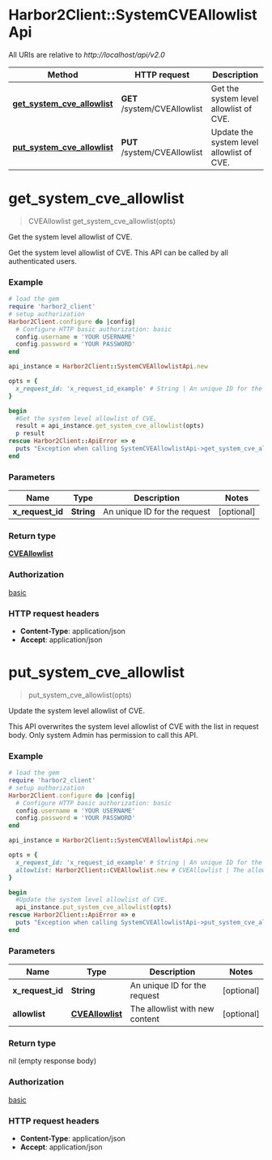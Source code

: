 # Harbor2Client::SystemCVEAllowlistApi

All URIs are relative to *http://localhost/api/v2.0*

Method | HTTP request | Description
------------- | ------------- | -------------
[**get_system_cve_allowlist**](SystemCVEAllowlistApi.md#get_system_cve_allowlist) | **GET** /system/CVEAllowlist | Get the system level allowlist of CVE.
[**put_system_cve_allowlist**](SystemCVEAllowlistApi.md#put_system_cve_allowlist) | **PUT** /system/CVEAllowlist | Update the system level allowlist of CVE.


# **get_system_cve_allowlist**
> CVEAllowlist get_system_cve_allowlist(opts)

Get the system level allowlist of CVE.

Get the system level allowlist of CVE.  This API can be called by all authenticated users.

### Example
```ruby
# load the gem
require 'harbor2_client'
# setup authorization
Harbor2Client.configure do |config|
  # Configure HTTP basic authorization: basic
  config.username = 'YOUR USERNAME'
  config.password = 'YOUR PASSWORD'
end

api_instance = Harbor2Client::SystemCVEAllowlistApi.new

opts = { 
  x_request_id: 'x_request_id_example' # String | An unique ID for the request
}

begin
  #Get the system level allowlist of CVE.
  result = api_instance.get_system_cve_allowlist(opts)
  p result
rescue Harbor2Client::ApiError => e
  puts "Exception when calling SystemCVEAllowlistApi->get_system_cve_allowlist: #{e}"
end
```

### Parameters

Name | Type | Description  | Notes
------------- | ------------- | ------------- | -------------
 **x_request_id** | **String**| An unique ID for the request | [optional] 

### Return type

[**CVEAllowlist**](CVEAllowlist.md)

### Authorization

[basic](../README.md#basic)

### HTTP request headers

 - **Content-Type**: application/json
 - **Accept**: application/json



# **put_system_cve_allowlist**
> put_system_cve_allowlist(opts)

Update the system level allowlist of CVE.

This API overwrites the system level allowlist of CVE with the list in request body.  Only system Admin has permission to call this API.

### Example
```ruby
# load the gem
require 'harbor2_client'
# setup authorization
Harbor2Client.configure do |config|
  # Configure HTTP basic authorization: basic
  config.username = 'YOUR USERNAME'
  config.password = 'YOUR PASSWORD'
end

api_instance = Harbor2Client::SystemCVEAllowlistApi.new

opts = { 
  x_request_id: 'x_request_id_example' # String | An unique ID for the request
  allowlist: Harbor2Client::CVEAllowlist.new # CVEAllowlist | The allowlist with new content
}

begin
  #Update the system level allowlist of CVE.
  api_instance.put_system_cve_allowlist(opts)
rescue Harbor2Client::ApiError => e
  puts "Exception when calling SystemCVEAllowlistApi->put_system_cve_allowlist: #{e}"
end
```

### Parameters

Name | Type | Description  | Notes
------------- | ------------- | ------------- | -------------
 **x_request_id** | **String**| An unique ID for the request | [optional] 
 **allowlist** | [**CVEAllowlist**](CVEAllowlist.md)| The allowlist with new content | [optional] 

### Return type

nil (empty response body)

### Authorization

[basic](../README.md#basic)

### HTTP request headers

 - **Content-Type**: application/json
 - **Accept**: application/json



